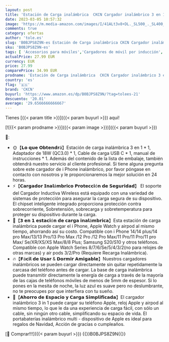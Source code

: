 ```yaml
---
layout: post
title: 'Estación de Carga inalámbrica  CKCN Cargador inalámbrico 3 en 1 Compatible con i Phone 14/13/12/11/XR/XS/8 Serie  Cargador Inductiva Wireless para Apple Watch 8/7/SE/6/5/4/3/2  Air Pods 3/2/Pro'
date: 2023-03-05 10:57:32
image: 'https://m.media-amazon.com/images/I/41ALt3v8+DL._SL500_._SL400_.jpg'
comments: true
category: ofertas
author: 'tole.es'
slug: 'B0BJPS8Z9N-es Estación de Carga inalámbrica CKCN Cargador inalámbrico 3...'
sku: 'B0BJPS8Z9N-es'
tags: [ 'Accesorios para móviles','Cargadores de móvil por inducción','Cargadores para móviles','Comunicación móvil y accesorios','Electrónica','apple','ckcn','🇪🇸', ]
actualPrice: 27.99 EUR
currency: EUR
price: 27.99
comparePrice: 34.99 EUR
prodname: 'Estación de Carga inalámbrica  CKCN Cargador inalámbrico 3 en 1 Compatible con i Phone 14/13/12/11/XR/XS/8 Serie  Cargador Inductiva Wireless para Apple Watch 8/7/SE/6/5/4/3/2  Air Pods 3/2/Pro'
country: 'es'
flag: '🇪🇸'
brand: 'CKCN'
buyurl: 'https://www.amazon.es/dp/B0BJPS8Z9N/?tag=tolees-21'
descuento: '20.01'
average: '29.6566666666667'
---
```


Tienes [{{< param title >}}]({{< param buyurl >}}) aqui!

[![{{< param prodname >}}]({{< param image >}})]({{< param buyurl >}})

🔎:

- 🌞【𝗟𝗼 𝗾𝘂𝗲 𝗢𝗯𝘁𝗲𝗻𝗱𝗿á】Estación de carga inalámbrica 3 en 1 * 1, Adaptador de 18W (QC3.0) * 1, Cable de carga USB C * 1, manual de instrucciones * 1. Además del contenido de la lista de embalaje, también obtendrá nuestro servicio al cliente profesional. Si tiene alguna pregunta sobre este cargador de i Phone inalámbrico, por favor póngase en contacto con nosotros y le proporcionaremos la mejor solución en 24 horas.
- ⚡【𝗖𝗮𝗿𝗴𝗮𝗱𝗼𝗿 𝗜𝗻𝗮𝗹á𝗺𝗯𝗿𝗶𝗰𝗼 𝗣𝗿𝗼𝘁𝗲𝗰𝗰𝗶ó𝗻 𝗱𝗲 𝗦𝗲𝗴𝘂𝗿𝗶𝗱𝗮𝗱】 El soporte del Cargador Inductiva Wireless está equipado con una variedad de sistemas de protección para asegurar la carga segura de su dispositivo. El chipset inteligente integrado proporciona protección contra sobrecorriente, Sobretensión, sobrecarga y sobretemperatura para proteger su dispositivo durante la carga.
- 💝【𝟯 𝗲𝗻 𝟭 𝗲𝘀𝘁𝗮𝗰𝗶ó𝗻 𝗱𝗲 𝗰𝗮𝗿𝗴𝗮 𝗶𝗻𝗮𝗹á𝗺𝗯𝗿𝗶𝗰𝗮】Esta estación de carga inalámbrica puede cargar el i Phone, Apple Watch y airpod al mismo tiempo, ahorrando así su costo. Compatible con i Phone 14/14 plus/14 pro Max/13/13 Pro/13 Pro Max /12 Pro /12 Pro Max/11 Pro/11 Pro/11 pro Max/ Se/XR/XS/XS Max/8/8 Plus; Samsung S20/S10 y otros teléfonos. Compatible con Apple Watch Series 8/7/6/Se/5/4/3/2(no para relojes de otras marcas) y air pods 3/2/Pro (Requiere Recarga Inalámbrica).
- 🔥【𝗙á𝗰𝗶𝗹 𝗱𝗲 𝗨𝘀𝗮𝗿 & 𝗗𝗼𝗿𝗺𝗶𝗿 𝗔𝗺𝗶𝗴𝗮𝗯𝗹𝗲】Nuestros cargadores inalámbricos se pueden cargar directamente sin quitar repetidamente la carcasa del teléfono antes de cargar. La base de carga inalámbrica puede transmitir directamente la energía de carga a través de la mayoría de las cajas de teléfonos móviles de menos de 5mm de espesor. Si lo pones en la mesita de noche, la luz azul es suave pero no deslumbrante, no te preocupes por que interfiera con tu sueño.
- 🎃【𝗔𝗵𝗼𝗿𝗿𝗼 𝗱𝗲 𝗘𝘀𝗽𝗮𝗰𝗶𝗼 𝘆 𝗖𝗮𝗿𝗴𝗮 𝗦𝗶𝗺𝗽𝗹𝗶𝗳𝗶𝗰𝗮𝗱𝗮】El cargador inalámbrico 3 in 1 puede cargar su teléfono Apple, reloj Apple y airpod al mismo tiempo, lo que le da una experiencia de carga fácil, con sólo un cable, sin ningún otro cable, simplificando su espacio de vida. El portabaterías inalámbrico multi - dispositivo de Apple es ideal para regalos de Navidad, Acción de gracias o cumpleaños.

[🛒 Comprar!!!]({{< param buyurl >}})
{{<world>}}B0BJPS8Z9N{{</world>}}
